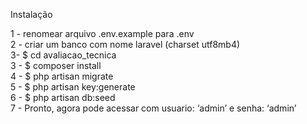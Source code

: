 <p class="has-line-data" data-line-start="0" data-line-end="1">Instalação</p>
<p class="has-line-data" data-line-start="3" data-line-end="11">1 - renomear arquivo .env.example para .env<br>
2 - criar um banco com nome laravel (charset utf8mb4)<br>
3-  $ cd avaliacao_tecnica<br>
3 - $ composer install<br>
4 - $ php artisan migrate<br>
5 - $ php artisan key:generate<br>
6 - $ php artisan db:seed<br>
7 - Pronto, agora pode acessar com usuario: ‘admin’ e senha: ‘admin’</p>

